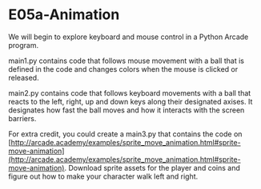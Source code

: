 # E05a-Animation

We will begin to explore keyboard and mouse control in a Python Arcade program.

main1.py contains code that follows mouse movement with a ball that is defined in the code and changes colors when the mouse is clicked or released.


main2.py contains code that follows keyboard movements with a ball that reacts to the left, right, up and down keys along their designated axises. It designates how fast the ball moves and how it interacts with the screen barriers.

For extra credit, you could create a main3.py that contains the code on [http://arcade.academy/examples/sprite_move_animation.html#sprite-move-animation](http://arcade.academy/examples/sprite_move_animation.html#sprite-move-animation). Download sprite assets for the player and coins and figure out how to make your character walk left and right.
